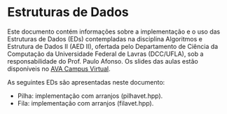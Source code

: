 Estruturas de Dados
========================================

Este documento contém informações sobre a implementação
e o uso das Estruturas de Dados (EDs) contempladas na disciplina
Algoritmos e Estrutura de Dados II (AED II), ofertada pelo Departamento
de Ciência da Computação da Universidade Federal de Lavras (DCC/UFLA), 
sob a responsabilidade do Prof. Paulo Afonso. Os slides das aulas estão disponíveis no [AVA Campus Virtual](http://campusvirtual.ufla.br/).

As seguintes EDs são apresentadas neste documento:

- Pilha: implementação com arranjos (pilhavet.hpp).
- Fila: implementação com arranjos (filavet.hpp).

